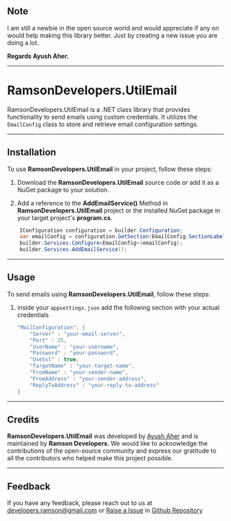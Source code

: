 ## Note
I am still a newbie in the open source world and would appreciate if any on would help making this library better. Just by creating a new issue you are doing a lot. 

**Regards Ayush Aher.**

----

# RamsonDevelopers.UtilEmail

RamsonDevelopers.UtilEmail is a .NET class library that provides functionality to send emails using custom credentials. It utilizes the `EmailConfig` class to store and retrieve email configuration settings.

----

## Installation

To use **RamsonDevelopers.UtilEmail** in your project, follow these steps:

1. Download the **RamsonDevelopers.UtilEmail** source code or add it as a NuGet package to your solution.

2. Add a reference to the **AddEmailService()** Method in **RamsonDevelopers.UtilEmail** project or the installed NuGet package in your target project's **program.cs**.

```csharp
    IConfiguration configuration = builder.Configuration;
    var emailConfig = configuration.GetSection(EmailConfig.SectionLabel);
    builder.Services.Configure<EmailConfig>(emailConfig);
    builder.Services.AddEmailService();
```

----

## Usage

To send emails using **RamsonDevelopers.UtilEmail**, follow these steps:

1. inside your `appsettings.json` add the following section with your actual credentials

   ```csharp
   "MailConfiguration": {
       "Server" : "your-email-server",
       "Port" : 25,
       "UserName" : "your-username",
       "Password" : "your-password",
       "UseSsl" : true,
       "TargetName" : "your-target-name",
       "FromName" : "your-sender-name",
       "FromAddress" : "your-sender-address",
       "ReplyToAddress" : "your-reply-to-address"
   }
   ```
----
## Credits

**RamsonDevelopers.UtilEmail** was developed by [Ayush Aher](https://www.linkedin.com/in/ayushaher118/) and is maintained by **Ramson Developers**. We would like to acknowledge the contributions of the open-source community and express our gratitude to all the contributors who helped make this project possible.

----

## Feedback

If you have any feedback, please reach out to us at [developers.ramson@gmail.com](mailto:developers.ramson@gmail.com) 
or [Raise a Issue](https://github.com/AyushAher/RamsonDevelopers.UtilEmail/issues) in [Github Repository](https://github.com/AyushAher/RamsonDevelopers.UtilEmail)
